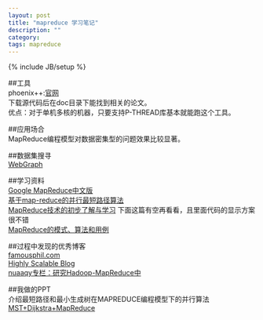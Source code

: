 ```yaml
---
layout: post
title: "mapreduce 学习笔记"
description: ""
category: 
tags: mapreduce
---
```

{% include JB/setup %}

##工具  
phoenix++:[官网](http://mapreduce.stanford.edu/)  
下载源代码后在doc目录下能找到相关的论文。  
	优点：对于单机多核的机器，只要支持P-THREAD库基本就能跑这个工具。

##应用场合  
MapReduce编程模型对数据密集型的问题效果比较显著。

##数据集搜寻  
[WebGraph](webgraph.dsi.unimi.it)  

##学习资料  
[Google MapReduce中文版](http://blademaster.ixiezi.com/2010/03/27/google-mapreduce%E4%B8%AD%E6%96%87%E7%89%88/)  
[基于map-reduce的并行最短路径算法](http://blog.csdn.net/inte_sleeper/article/details/7217787)  
[MapReduce技术的初步了解与学习](blog.csdn.net/v_july_v/article/details/6637014)
下面这篇有空再看看，且里面代码的显示方案很不错  
[MapReduce的模式、算法和用例](yangguan.org/mapreduce-patterns-algorithms-and-use-cases/)  

##过程中发现的优秀博客  
[famousphil.com](famousphil.com/blog)  
[Highly Scalable Blog](highlyscalable.wordpress.com)  
[nuaaqy专栏：研究Hadoop-MapReduce中](blog.csdn.net/nuaaqy)  


##我做的PPT  
介绍最短路径和最小生成树在MAPREDUCE编程模型下的并行算法  
[MST+Dijkstra+MapReduce](http://vdisk.weibo.com/s/yryCD)  

